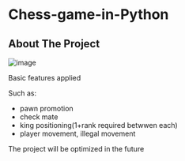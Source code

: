 # Chess-game-in-Python
## About The Project

![image](https://user-images.githubusercontent.com/43635632/187097048-90748190-799a-4ddf-af0f-1b93546adaf2.png)

Basic features applied

Such as:
* pawn promotion
* check mate
* king positioning(1+rank required betwwen each)
* player movement, illegal movement

The project will be optimized in the future




